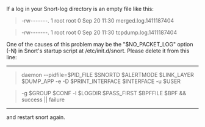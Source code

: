 If a log in your Snort-log directory is an empty file like this:

>	-rw-------. 1 root  root     0 Sep 20 11:30 merged.log.1411187404

>	-rw-------. 1 root  root     0 Sep 20 11:30 tcpdump.log.1411187404


One of the causes of this problem may be the "$NO_PACKET_LOG" option (-N)  in Snort's startup script at /etc/init.d/snort.
Please delete it from this line:

------------------
> 	daemon --pidfile=$PID_FILE $SNORTD $ALERTMODE $LINK_LAYER $DUMP_APP -e -D $PRINT_INTERFACE $INTERFACE -u $USER 

> 	-g $GROUP $CONF -l $LOGDIR $PASS_FIRST $BPFFILE $BPF && success || failure
------------------


and restart snort again.

